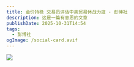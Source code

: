 ```yaml
---
title: 金价持稳 交易员评估中美贸易休战力度 - 彭博社
description: 这是一篇有意思的文章
publishDate: 2025-10-31T14:54
tags:
  - 彭博社
ogImage: /social-card.avif
---
```



![](/assets/images/金价持稳-交易员评估中美贸易休战力度-彭博社.png)
